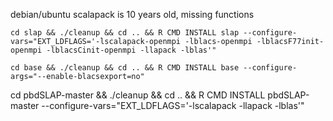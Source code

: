 debian/ubuntu scalapack is 10 years old, missing functions

```
cd slap && ./cleanup && cd .. && R CMD INSTALL slap --configure-vars="EXT_LDFLAGS='-lscalapack-openmpi -lblacs-openmpi -lblacsF77init-openmpi -lblacsCinit-openmpi -llapack -lblas'"

cd base && ./cleanup && cd .. && R CMD INSTALL base --configure-args="--enable-blacsexport=no"
```







cd pbdSLAP-master && ./cleanup && cd .. && R CMD INSTALL pbdSLAP-master --configure-vars="EXT_LDFLAGS='-lscalapack -llapack -lblas'"
